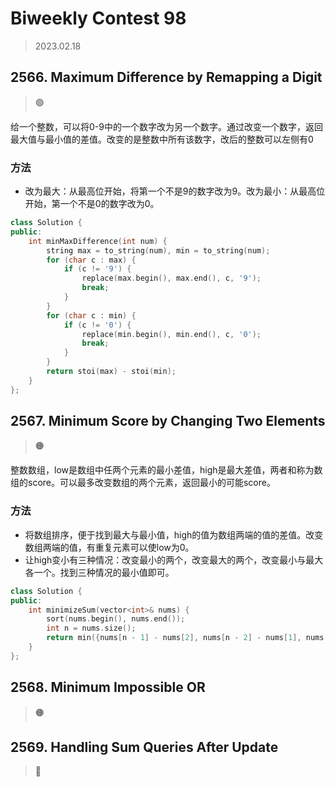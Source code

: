 # Biweekly Contest 98
> 2023.02.18

## 2566. Maximum Difference by Remapping a Digit

> :green_circle:

给一个整数，可以将0-9中的一个数字改为另一个数字。通过改变一个数字，返回最大值与最小值的差值。改变的是整数中所有该数字，改后的整数可以左侧有0

### 方法

- 改为最大：从最高位开始，将第一个不是9的数字改为9。改为最小：从最高位开始，第一个不是0的数字改为0。

```cpp
class Solution {
public:
    int minMaxDifference(int num) {
        string max = to_string(num), min = to_string(num);
        for (char c : max) {
            if (c != '9') {
                replace(max.begin(), max.end(), c, '9');
                break;
            }
        }
        for (char c : min) {
            if (c != '0') {
                replace(min.begin(), min.end(), c, '0');
                break;
            }
        }
        return stoi(max) - stoi(min);
    }
};
```

## 2567. Minimum Score by Changing Two Elements

> :orange_circle:

整数数组，low是数组中任两个元素的最小差值，high是最大差值，两者和称为数组的score。可以最多改变数组的两个元素，返回最小的可能score。

### 方法

- 将数组排序，便于找到最大与最小值，high的值为数组两端的值的差值。改变数组两端的值，有重复元素可以使low为0。
- 让high变小有三种情况：改变最小的两个，改变最大的两个，改变最小与最大各一个。找到三种情况的最小值即可。

```cpp
class Solution {
public:
    int minimizeSum(vector<int>& nums) {
        sort(nums.begin(), nums.end());
        int n = nums.size();
        return min({nums[n - 1] - nums[2], nums[n - 2] - nums[1], nums[n - 3] - nums[0]});
    }
};
```

## 2568. Minimum Impossible OR

> :orange_circle:

## 2569. Handling Sum Queries After Update

> :red_circle:

